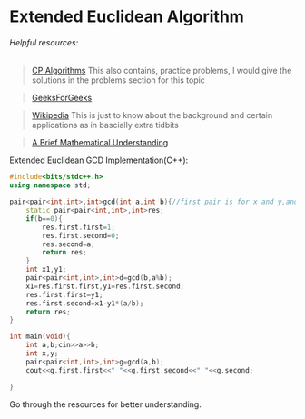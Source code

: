 # Extended Euclidean Algorithm

###### Helpful resources:

> [CP Algorithms](https://cp-algorithms.com/algebra/extended-euclid-algorithm.html) This also contains, practice problems, I would give the solutions in the problems section for this topic

> [GeeksForGeeks](https://www.geeksforgeeks.org/euclidean-algorithms-basic-and-extended/)


> [Wikipedia](https://en.wikipedia.org/wiki/Extended_Euclidean_algorithm) This is just to know about the background and certain applications as in bascially extra tidbits


> [A Brief Mathematical Understanding](http://www-math.ucdenver.edu/~wcherowi/courses/m5410/exeucalg.html)


Extended Euclidean GCD Implementation(C++):

```CPP
#include<bits/stdc++.h>
using namespace std;

pair<pair<int,int>,int>gcd(int a,int b){//first pair is for x and y,and second integer is for gcd in return pair
    static pair<pair<int,int>,int>res;
    if(b==0){
        res.first.first=1;
        res.first.second=0;
        res.second=a;
        return res;
    }
    int x1,y1;
    pair<pair<int,int>,int>d=gcd(b,a%b);
    x1=res.first.first,y1=res.first.second;
    res.first.first=y1;
    res.first.second=x1-y1*(a/b);
    return res;
}

int main(void){
    int a,b;cin>>a>>b;
    int x,y;
    pair<pair<int,int>,int>g=gcd(a,b);
    cout<<g.first.first<<" "<<g.first.second<<" "<<g.second;

}
```

Go through the resources for better understanding. 

